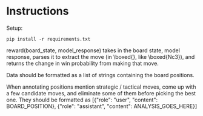 # Instructions

Setup:

```
pip install -r requirements.txt
```

reward(board_state, model_response) takes in the board state, model response, parses it to extract the move (in \\boxed{}, like \\boxed{Nc3}), and returns the change in win probability from making that move. 

Data should be formatted as a list of strings containing the board positions. 

When annotating positions mention strategic / tactical moves, come up with a few candidate moves, and eliminate some of them before picking the best one. They should be formatted as [{"role": "user", "content": BOARD_POSITION}, {"role": "assistant", "content": ANALYSIS_GOES_HERE}]

